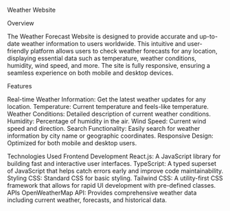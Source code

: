 Weather Website

Overview

The Weather Forecast Website is designed to provide accurate and up-to-date weather information to users worldwide. This intuitive and user-friendly platform allows users to check weather forecasts for any location, displaying essential data such as temperature, weather conditions, humidity, wind speed, and more. The site is fully responsive, ensuring a seamless experience on both mobile and desktop devices.

Features

Real-time Weather Information: Get the latest weather updates for any location.
Temperature: Current temperature and feels-like temperature.
Weather Conditions: Detailed description of current weather conditions.
Humidity: Percentage of humidity in the air.
Wind Speed: Current wind speed and direction.
Search Functionality: Easily search for weather information by city name or geographic coordinates.
Responsive Design: Optimized for both mobile and desktop users.

Technologies Used
Frontend Development
React.js: A JavaScript library for building fast and interactive user interfaces.
TypeScript: A typed superset of JavaScript that helps catch errors early and improve code maintainability.
Styling
CSS: Standard CSS for basic styling.
Tailwind CSS: A utility-first CSS framework that allows for rapid UI development with pre-defined classes.
APIs
OpenWeatherMap API: Provides comprehensive weather data including current weather, forecasts, and historical data.
